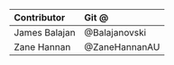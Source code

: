 | Contributor    | Git @         |
|:---------------|:--------------|
| James Balajan  | @Balajanovski |
| Zane Hannan    | @ZaneHannanAU |

